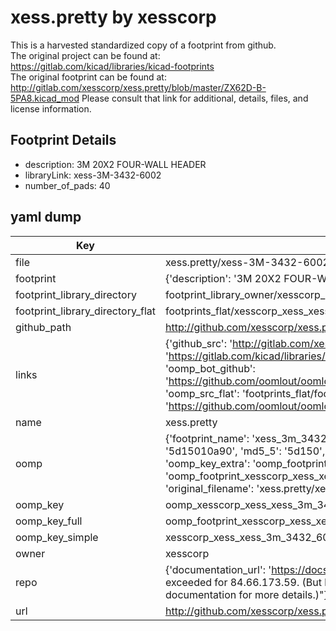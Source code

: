 # xess.pretty by xesscorp  
This is a harvested standardized copy of a footprint from github.  
The original project can be found at:  
https://gitlab.com/kicad/libraries/kicad-footprints  
The original footprint can be found at:
http://gitlab.com/xesscorp/xess.pretty/blob/master/ZX62D-B-5PA8.kicad_mod
Please consult that link for additional, details, files, and license information.  
## Footprint Details
* description: 3M 20X2 FOUR-WALL HEADER  
* libraryLink: xess-3M-3432-6002  
* number_of_pads: 40  
## yaml dump  
| Key | Value |  
| --- | --- |  
| file | xess.pretty/xess-3M-3432-6002.kicad_mod |  
| footprint | {'description': '3M 20X2 FOUR-WALL HEADER', 'libraryLink': 'xess-3M-3432-6002', 'number_of_pads': 40} |  
| footprint_library_directory | footprint_library_owner/xesscorp_xess.pretty |  
| footprint_library_directory_flat | footprints_flat/xesscorp_xess_xess_3m_3432_6002/working |  
| github_path | http://github.com/xesscorp/xess.pretty/blob/master/xess-3M-3432-6002.kicad_mod |  
| links | {'github_src': 'http://gitlab.com/xesscorp/xess.pretty/blob/master/ZX62D-B-5PA8.kicad_mod', 'github_src_repo': 'https://gitlab.com/kicad/libraries/kicad-footprints', 'oomp_bot': 'footprints/xesscorp_xess_xess_3m_3432_6002/working', 'oomp_bot_github': 'https://github.com/oomlout/oomlout_oomp_footprint_bot/tree/main/footprints/xesscorp_xess_xess_3m_3432_6002/working', 'oomp_src_flat': 'footprints_flat/footprints_flat/xesscorp_xess_xess_3m_3432_6002/working', 'oomp_src_flat_github': 'https://github.com/oomlout/oomlout_oomp_footprint_src/tree/main/footprints_flat/xesscorp_xess_xess_3m_3432_6002/working'} |  
| name | xess.pretty |  
| oomp | {'footprint_name': 'xess_3m_3432_6002', 'library_name': 'xess', 'md5': '5d15010a902a961ae55bedb8daa86f02', 'md5_10': '5d15010a90', 'md5_5': '5d150', 'md5_6': '5d1501', 'oomp_key': 'oomp_xesscorp_xess_xess_3m_3432_6002', 'oomp_key_extra': 'oomp_footprint_xesscorp_xess_xess_3m_3432_6002', 'oomp_key_full': 'oomp_footprint_xesscorp_xess_xess_3m_3432_6002_5d1501', 'oomp_key_simple': 'xesscorp_xess_xess_3m_3432_6002', 'original_filename': 'xess.pretty/xess-3M-3432-6002.kicad_mod', 'owner_name': 'xesscorp'} |  
| oomp_key | oomp_xesscorp_xess_xess_3m_3432_6002 |  
| oomp_key_full | oomp_footprint_xesscorp_xess_xess_3m_3432_6002 |  
| oomp_key_simple | xesscorp_xess_xess_3m_3432_6002 |  
| owner | xesscorp |  
| repo | {'documentation_url': 'https://docs.github.com/rest/overview/resources-in-the-rest-api#rate-limiting', 'message': "API rate limit exceeded for 84.66.173.59. (But here's the good news: Authenticated requests get a higher rate limit. Check out the documentation for more details.)"} |  
| url | http://github.com/xesscorp/xess.pretty |  


